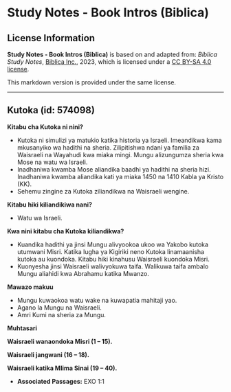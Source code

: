 # Study Notes - Book Intros (Biblica)

## License Information

**Study Notes - Book Intros (Biblica)** is based on and adapted from: _Biblica Study Notes_, [Biblica Inc.](https://www.biblica.com/), 2023, which is licensed under a [CC BY-SA 4.0 license](https://creativecommons.org/licenses/by-sa/4.0/legalcode.en).

This markdown version is provided under the same license.



--------------------------------

## Kutoka (id: 574098)

**Kitabu cha Kutoka ni nini?**

* Kutoka ni simulizi ya matukio katika historia ya Israeli. Imeandikwa kama mkusanyiko wa hadithi na sheria. Zilipitishwa ndani ya familia za Waisraeli na Wayahudi kwa miaka mingi. Mungu alizungumza sheria kwa Mose na watu wa Israeli.
* Inadhaniwa kwamba Mose aliandika baadhi ya hadithi na sheria hizi. Inadhaniwa kwamba aliandika kati ya miaka 1450 na 1410 Kabla ya Kristo (KK).
* Sehemu zingine za Kutoka ziliandikwa na Waisraeli wengine.

**Kitabu hiki kiliandikiwa nani?**

* Watu wa Israeli.

**Kwa nini kitabu cha Kutoka kiliandikwa?**

* Kuandika hadithi ya jinsi Mungu alivyookoa ukoo wa Yakobo kutoka utumwani Misri. Katika lugha ya Kigiriki neno Kutoka linamaanisha kutoka au kuondoka. Kitabu hiki kinahusu Waisraeli kuondoka Misri.
* Kuonyesha jinsi Waisraeli walivyokuwa taifa. Walikuwa taifa ambalo Mungu aliahidi kwa Abrahamu katika Mwanzo.

**Mawazo makuu**

* Mungu kuwaokoa watu wake na kuwapatia mahitaji yao.
* Agano la Mungu na Waisraeli.
* Amri Kumi na sheria za Mungu.

**Muhtasari**

**Waisraeli wanaondoka Misri (1 – 15\).**

**Waisraeli jangwani (16 – 18\).**

**Waisraeli katika Mlima Sinai (19 – 40\).**

* **Associated Passages:** EXO 1:1

